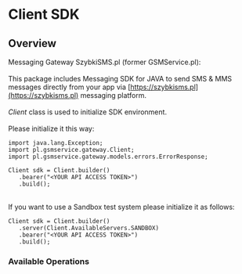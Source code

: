 # Client SDK

## Overview

Messaging Gateway SzybkiSMS.pl (former GSMService.pl): <br><br>This package includes Messaging SDK for JAVA to send SMS & MMS messages directly from your app via [https://szybkisms.pl](https://szybkisms.pl) messaging platform.<br><br><em>Client</em> class is used to initialize SDK environment.<br><br>Please initialize it this way:<br>
```
import java.lang.Exception;
import pl.gsmservice.gateway.Client;
import pl.gsmservice.gateway.models.errors.ErrorResponse;

Client sdk = Client.builder()
   .bearer("<YOUR API ACCESS TOKEN>")
   .build();
```
<br>If you want to use a Sandbox test system please initialize it as follows:<br>
```
Client sdk = Client.builder()
   .server(Client.AvailableServers.SANDBOX)
   .bearer("<YOUR API ACCESS TOKEN>")
   .build();
```

### Available Operations
